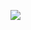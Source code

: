 ![](https://github.com/smallAreaHealthStatisticsUnit/rapidInquiryFacility/blob/master/rifWebPlatform/web/docs/screenshots/frontSubmission.png?raw=true)